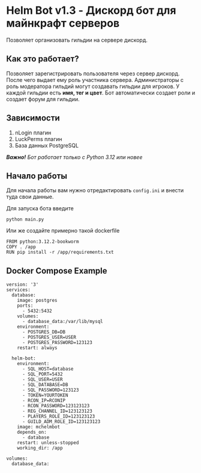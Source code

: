 # Helm Bot v1.3 - Дискорд бот для майнкрафт серверов

Позволяет организовать гильдии на сервере дискорд.

## Как это работает?
Позволяет зарегистрировать пользователя через сервер дискорд. После чего выдает ему роль участника сервера. Администраторы с роль модератора гильдий могут создавать гильдии для игроков. У каждой гильдии есть **имя, тег и цвет**. Бот автоматически создает роли и создает форум для гильдии.

## Зависимости
1. nLogin плагин
2. LuckPerms плагин
3. База данных PostgreSQL

_**Важно!** Бот работает только с Python 3.12 или новее_

## Начало работы
Для начала работы вам нужно отредактировать `config.ini` и внести туда свои данные.

Для запуска бота введите 
```
python main.py
```

Или же создайте примерно такой dockerfile
```
FROM python:3.12.2-bookworm
COPY . /app
RUN pip install -r /app/requirements.txt
```

## Docker Compose Example
```
version: '3'
services:
  database:
    image: postgres
    ports:
      - 5432:5432
    volumes:
      - database_data:/var/lib/mysql
    environment:
      - POSTGRES_DB=DB
      - POSTGRES_USER=USER
      - POSTGRES_PASSWORD=123123
    restart: always

  helm-bot:
    environment:
      - SQL_HOST=database
      - SQL_PORT=5432
      - SQL_USER=USER
      - SQL_DATABASE=DB
      - SQL_PASSWORD=123123
      - TOKEN=YOURTOKEN
      - RCON_IP=RCONIP
      - RCON_PASSWORD=123123123
      - REG_CHANNEL_ID=123123123
      - PLAYERS_ROLE_ID=123123123
      - GUILD_ADM_ROLE_ID=123123123
    image: mchelmbot
    depends_on:
      - database
    restart: unless-stopped
    working_dir: /app

volumes:
  database_data:
```

